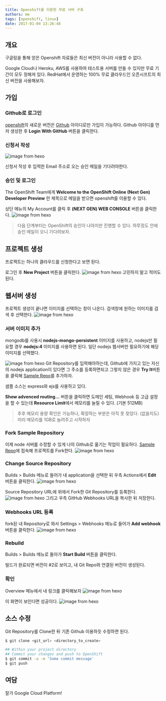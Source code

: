 ```yaml
---
title: Openshift를 이용한 무료 서버 구축
authors: me
tags: [openshift, linux]
date: 2017-01-04 13:26:48
---
```


## 개요

구글링을 통해 얻은 Openshift 자료들은 최신 버전이 아니라 사용할 수 없다.

Google Cloud나 Heroku, AWS를 사용하여 테스트용 서버를 만들 수 있지만
무료 기간이 모두 정해져 있다. RedHat에서 운영하는 100% 무료 클라우드인 오픈시프트의 최신 버전을 사용해보자.

## 가입

### Github로 로그인

[openshift](https://www.openshift.com/devpreview/register.html)의 새로운 버전은 [Github](https://github.com/join?source=header-home) 아이디로만 가입이 가능하다.
Github 아이디를 먼저 생성한 후 **Login With GitHub** 버튼을 클릭한다.

### 신청서 작성

![image from hexo](https://i.imgur.com/VXmkRtI.png)

신청서 작성 후 입력한 Email 주소로 오는 승인 메일을 기다려야한다.

### 승인 및 로그인

The OpenShift Team에게 **Welcome to the OpenShift Online (Next Gen) Developer Preview** 란 제목으로 메일을 받으면 openshift를 이용할 수 있다.

상단 메뉴의 My Account를 클릭 후 **(NEXT GEN) WEB CONSOLE** 버튼을 클릭한다.
![image from hexo](https://i.imgur.com/KC75ZDi.png)

> 다음 단계부터는 OpenShift의 승인이 나야지만 진행할 수 있다.
> 하루정도 안에 승인 메일이 오니 기다려보자.

## 프로젝트 생성

프로젝트는 하나의 클라우드를 신청한다고 보면 된다.

로그인 후 **New Project** 버튼을 클릭한다.
![image from hexo](https://i.imgur.com/rP3yAxj.png)
고민하지 말고 적어도 된다.

## 웹서버 생성

프로젝트 생성이 끝나면 이미지를 선택하는 창이 나온다.
검색창에 원하는 이미지를 검색 후 선택한다.
![image from hexo](https://i.imgur.com/A9PhDWz.png)

### 서버 이미지 추가

mongodb를 사용시 **nodejs-mongo-persistent** 이미지를 사용하고, nodejs만 필요할 경우 **nodejs:4** 이미지를 사용하면 된다.
일단 nodejs 웹서버만 필요하기에 해당 이미지를 선택했다.

![image from hexo](https://i.imgur.com/RllhNcT.png)
Git Repository를 입력해야하는데, Github에 가지고 있는 자신의 nodejs application이 있다면 그 주소를 등록하면되고 그렇지 않은 경우 **Try It**버튼을 클릭해 [Sample Repo](https://github.com/openshift/nodejs-ex.git)를 추가하자.

샘플 소스는 express와 ejs를 사용하고 있다.

**Show advenced routing...** 버튼을 클릭하면 도메인 세팅, Webhook 등 고급 설정을 할 수 있는데 **Resource Limit**에서 메모리를 늘릴 수 있다. (기본 512MB)

> 추후 메모리 용량 확인은 가능하나, 확장하는 부분은 아직 못 찾았다. (없을지도)
> 미리 메모리를 1GB로 늘려주고 시작하자

### Fork Sample Repository

이제 node 서버를 수정할 수 있게 나의 Github로 옮기는 작업이 필요하다.
[Sample Repo](https://github.com/openshift/nodejs-ex.git)에 접속해 프로젝트를 Fork한다.
![image from hexo](https://i.imgur.com/xuOtprG.png)

### Change Source Repository

Builds > Builds 메뉴로 들어가 내 application을 선택한 뒤 우측 Actions에서 **Edit** 버튼을 클릭한다.
![image from hexo](https://i.imgur.com/uO5GtKC.png)

Source Repository URL에 위에서 Fork한 Git Repository를 등록한다.
![image from hexo](https://i.imgur.com/CMz9N1X.png)
그리고 우측 GitHub Webhooks URL을 복사한 뒤 저장한다.

### Webhooks URL 등록

fork된 내 Repository로 와서 Settings > Webhooks 메뉴로 들어가 **Add webhook** 버튼을 클릭한다.
![image from hexo](https://i.imgur.com/rcgSVCg.png)

### Rebuild

Builds > Builds 메뉴로 돌아가 **Start Build** 버튼을 클릭한다.

빌드가 완료되면 버전이 #2로 보이고, 내 Git Repo와 연결된 버전이 생성된다.

### 확인

Overview 메뉴에서 내 링크를 클릭해보자
![image from hexo](https://i.imgur.com/X8qZv0v.png)

이 화면이 보인다면 성공이다.
![image from hexo](https://i.imgur.com/XiFBTd4.png)

## 소스 수정

Git Repository를 Clone한 뒤 기존 Github 이용하듯 수정하면 된다.

```bash
$ git clone <git_url> <directory_to_create>

## Within your project directory
## Commit your changes and push to OpenShift
$ git commit -a -m 'Some commit message'
$ git push
```

## 여담

잘가 Google Cloud Platform!
